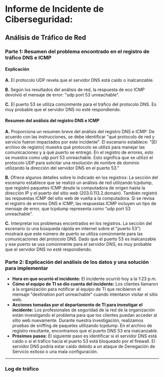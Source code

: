 # Informe de Incidente de Ciberseguridad:
## Análisis de Tráfico de Red

### Parte 1: Resumen del problema encontrado en el registro de tráfico DNS e ICMP

#### Explicación

**A.** El protocolo UDP revela que el servidor DNS está caído o inalcanzable.

**B.** Según los resultados del análisis de red, la respuesta de eco ICMP devolvió el mensaje de error: "udp port 53 unreachable".

**C.** El puerto 53 se utiliza comúnmente para el tráfico del protocolo DNS. Es muy probable que el servidor DNS no esté respondiendo.

#### Resumen del análisis del registro DNS e ICMP

**A.** Proporciona un resumen breve del análisis del registro DNS e ICMP:
De acuerdo con las instrucciones, se debe identificar "qué protocolo de red y servicio fueron impactados por este incidente". El escenario establece: "[El archivo de registro] muestra qué protocolo se utilizó para manejar las comunicaciones y a qué puerto se entregó. En el registro de errores, esto se muestra como udp port 53 unreachable. Esto significa que se utilizó el protocolo UDP para solicitar una resolución de nombre de dominio utilizando la dirección del servidor DNS en el puerto 53."

**B.** Ofrece algunos detalles sobre lo indicado en los registros:
La sección del escenario establece que se realizó un análisis de red utilizando tcpdump, que registró paquetes ICMP desde la computadora de origen hasta la dirección IP y el puerto del sitio web (203.0.113.2.domain). También registró las respuestas ICMP del sitio web de vuelta a la computadora. Si se revisa el registro de errores DNS e ICMP, las respuestas ICMP incluyen un tipo de mensaje de error, que tcpdump representa como “udp port 53 unreachable”.

**C.** Interpretar los problemas encontrados en los registros.
La sección del escenario (o una búsqueda rápida en internet sobre el "puerto 53") mostrará que este número de puerto se utiliza comúnmente para las comunicaciones del protocolo DNS. Dado que el puerto 53 es inalcanzable y ese puerto se usa comúnmente para el servidor DNS, es muy probable que el servidor DNS no esté respondiendo.

### Parte 2: Explicación del análisis de los datos y una solución para implementar

- **Hora en que ocurrió el incidente:** El incidente ocurrió hoy a la 1:23 p.m.
- **Cómo el equipo de TI se dio cuenta del incidente:** Los clientes llamaron a la organización para notificar al equipo de TI que recibieron el mensaje "destination port unreachable" cuando intentaron visitar el sitio web.
- **Acciones tomadas por el departamento de TI para investigar el incidente:** Los profesionales de seguridad de la red de la organización están investigando el problema para que los clientes puedan acceder al sitio web nuevamente. Durante nuestra investigación, realizamos pruebas de sniffing de paquetes utilizando tcpdump. En el archivo de registro resultante, encontramos que el puerto DNS 53 era inalcanzable.
- **Próximos pasos:** El siguiente paso es identificar si el servidor DNS está caído o si el tráfico hacia el puerto 53 está bloqueado por el firewall. El servidor DNS podría estar caído debido a un ataque de Denegación de Servicio exitoso o una mala configuración.

---

### Log de tráfico

